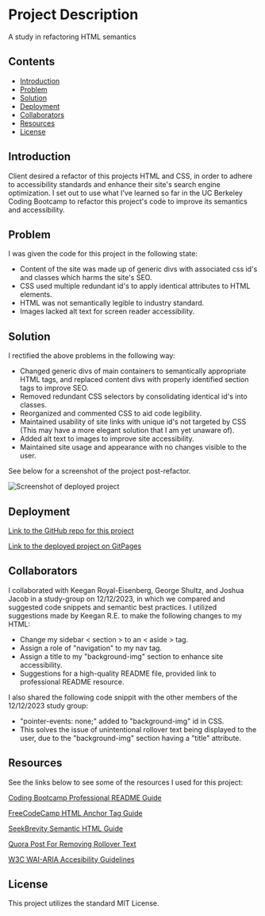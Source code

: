# Project Description

A study in refactoring HTML semantics

## Contents

- [Introduction](#introduction)
- [Problem](#problem)
- [Solution](#solution)
- [Deployment](#deployment)
- [Collaborators](#collaborators)
- [Resources](#resources)
- [License](#License)

## Introduction

Client desired a refactor of this projects HTML and CSS, in order to adhere to accessibility standards and enhance their site's search engine optimization. I set out to use what I've learned so far in the UC Berkeley Coding Bootcamp to refactor this project's code to improve its semantics and accessibility.

## Problem

I was given the code for this project in the following state:

- Content of the site was made up of generic divs with associated css id's and classes which harms the site's SEO.
- CSS used multiple redundant id's to apply identical attributes to HTML elements.
- HTML was not semantically legible to industry standard.
- Images lacked alt text for screen reader accessibility.

## Solution

I rectified the above problems in the following way:

- Changed generic divs of main containers to semantically appropriate HTML tags, and replaced content divs with properly identified section tags to improve SEO.
- Removed redundant CSS selectors by consolidating identical id's into classes.
- Reorganized and commented CSS to aid code legibility.
- Maintained usability of site links with unique id's not targeted by CSS (This may have a more elegant solution that I am yet unaware of).
- Added alt text to images to improve site accessibility. 
- Maintained site usage and appearance with no changes visible to the user. 

See below for a screenshot of the project post-refactor.

![Screenshot of deployed project](assets/images/semantic-refactor_screenshot.png)

## Deployment

[Link to the GitHub repo for this project](https://github.com/Aoliva96/semantic-refactor)

[Link to the deployed project on GitPages](https://aoliva96.github.io/semantic-refactor/)


## Collaborators

I collaborated with Keegan Royal-Eisenberg, George Shultz, and Joshua Jacob in a study-group on 12/12/2023, in which we compared and suggested code snippets and semantic best practices. 
I utilized suggestions made by Keegan R.E. to make the following changes to my HTML:
- Change my sidebar < section > to an < aside > tag.
- Assign a role of "navigation" to my nav tag.
- Assign a title to my "background-img" section to enhance site accessibility. 
- Suggestions for a high-quality README file, provided link to professional README resource.

I also shared the following code snippit with the other members of the 12/12/2023 study group:
- "pointer-events: none;" added to "background-img" id in CSS.
- This solves the issue of unintentional rollover text being displayed to the user, due to the "background-img" section having a "title" attribute.

## Resources

See the links below to see some of the resources I used for this project:

[Coding Bootcamp Professional README Guide](https://coding-boot-camp.github.io/full-stack/github/professional-readme-guide)

[FreeCodeCamp HTML Anchor Tag Guide](https://www.freecodecamp.org/news/the-html-a-tag-anchor-tag-example-code/)

[SeekBrevity Semantic HTML Guide](https://seekbrevity.com/semantic-markup-important-web-design/#:~:text=Semantic%20markup%20is%20a%20way,content%20rather%20than%20its%20appearance.&text=Writing%20semantic%20markup%20means%20understanding,and%20machines%20will%20read%20it)

[Quora Post For Removing Rollover Text](https://www.quora.com/How-do-you-remove-the-hover-effect-on-an-image-using-CSS)

[W3C WAI-ARIA Accesibility Guidelines](https://www.w3.org/WAI/standards-guidelines/aria/)

## License

This project utilizes the standard MIT License.